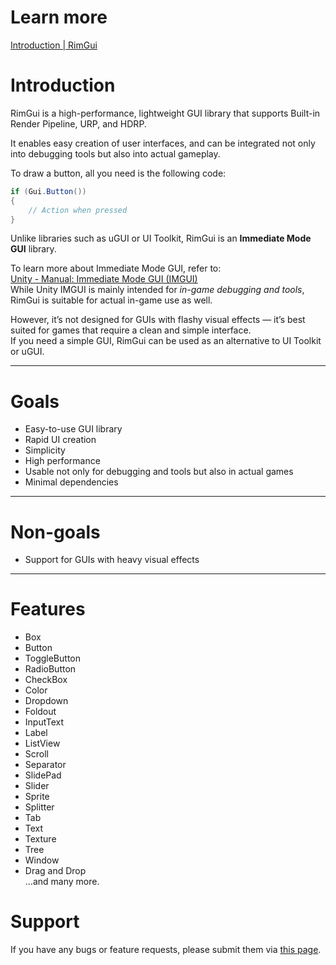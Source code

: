 # Learn more
[Introduction \| RimGui](https://gridrand.com/rimgui/docs/introduction)

# Introduction  
RimGui is a high-performance, lightweight GUI library that supports Built-in Render Pipeline, URP, and HDRP.

It enables easy creation of user interfaces, and can be integrated not only into debugging tools but also into actual gameplay.

To draw a button, all you need is the following code:
```csharp
if (Gui.Button())
{
    // Action when pressed
}
```

Unlike libraries such as uGUI or UI Toolkit, RimGui is an **Immediate Mode GUI** library.

To learn more about Immediate Mode GUI, refer to:  
[Unity - Manual: Immediate Mode GUI (IMGUI)](https://docs.unity3d.com/2021.3/Documentation/Manual/GUIScriptingGuide.html)  
While Unity IMGUI is mainly intended for *in-game debugging and tools*, RimGui is suitable for actual in-game use as well.

However, it’s not designed for GUIs with flashy visual effects — it’s best suited for games that require a clean and simple interface.  
If you need a simple GUI, RimGui can be used as an alternative to UI Toolkit or uGUI.

---

# Goals
- Easy-to-use GUI library
- Rapid UI creation
- Simplicity
- High performance
- Usable not only for debugging and tools but also in actual games
- Minimal dependencies

---

# Non-goals
- Support for GUIs with heavy visual effects  

---

# Features  
- Box  
- Button  
- ToggleButton  
- RadioButton  
- CheckBox  
- Color  
- Dropdown  
- Foldout  
- InputText  
- Label  
- ListView  
- Scroll  
- Separator  
- SlidePad  
- Slider  
- Sprite  
- Splitter  
- Tab  
- Text  
- Texture  
- Tree  
- Window  
- Drag and Drop  
...and many more.

# Support
If you have any bugs or feature requests, please submit them via [this page](https://github.com/Gridrand/RimGui/issues).